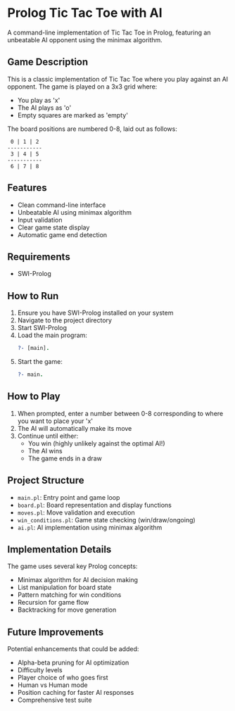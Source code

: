 # Prolog Tic Tac Toe with AI

A command-line implementation of Tic Tac Toe in Prolog, featuring an unbeatable AI opponent using the minimax algorithm.

## Game Description

This is a classic implementation of Tic Tac Toe where you play against an AI opponent. The game is played on a 3x3 grid where:
- You play as 'x'
- The AI plays as 'o'
- Empty squares are marked as 'empty'

The board positions are numbered 0-8, laid out as follows:

```
 0 | 1 | 2
-----------
 3 | 4 | 5
-----------
 6 | 7 | 8
```

## Features

- Clean command-line interface
- Unbeatable AI using minimax algorithm
- Input validation
- Clear game state display
- Automatic game end detection

## Requirements

- SWI-Prolog

## How to Run

1. Ensure you have SWI-Prolog installed on your system
2. Navigate to the project directory
3. Start SWI-Prolog
4. Load the main program:
   ```prolog
   ?- [main].
   ```
5. Start the game:
   ```prolog
   ?- main.
   ```

## How to Play

1. When prompted, enter a number between 0-8 corresponding to where you want to place your 'x'
2. The AI will automatically make its move
3. Continue until either:
   - You win (highly unlikely against the optimal AI!)
   - The AI wins
   - The game ends in a draw

## Project Structure

- `main.pl`: Entry point and game loop
- `board.pl`: Board representation and display functions
- `moves.pl`: Move validation and execution
- `win_conditions.pl`: Game state checking (win/draw/ongoing)
- `ai.pl`: AI implementation using minimax algorithm

## Implementation Details

The game uses several key Prolog concepts:

- Minimax algorithm for AI decision making
- List manipulation for board state
- Pattern matching for win conditions
- Recursion for game flow
- Backtracking for move generation

## Future Improvements

Potential enhancements that could be added:

- Alpha-beta pruning for AI optimization
- Difficulty levels
- Player choice of who goes first
- Human vs Human mode
- Position caching for faster AI responses
- Comprehensive test suite